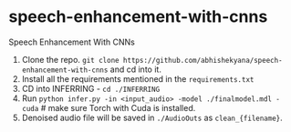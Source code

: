 # speech-enhancement-with-cnns
Speech Enhancement With CNNs
1. Clone the repo. `git clone https://github.com/abhishekyana/speech-enhancement-with-cnns` and cd into it. 
1. Install all the requirements mentioned in the `requirements.txt`
1. CD into INFERRING - `cd ./INFERRING`
1. Run `python infer.py -in <input_audio> -model ./finalmodel.mdl -cuda` # make sure Torch with Cuda is installed. 
1. Denoised audio file will be saved in `./AudioOuts` as `clean_{filename}`.
